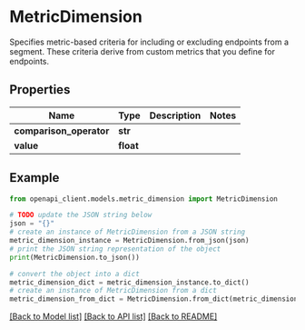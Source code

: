 # MetricDimension

Specifies metric-based criteria for including or excluding endpoints from a segment. These criteria derive from custom metrics that you define for endpoints.

## Properties

Name | Type | Description | Notes
------------ | ------------- | ------------- | -------------
**comparison_operator** | **str** |  | 
**value** | **float** |  | 

## Example

```python
from openapi_client.models.metric_dimension import MetricDimension

# TODO update the JSON string below
json = "{}"
# create an instance of MetricDimension from a JSON string
metric_dimension_instance = MetricDimension.from_json(json)
# print the JSON string representation of the object
print(MetricDimension.to_json())

# convert the object into a dict
metric_dimension_dict = metric_dimension_instance.to_dict()
# create an instance of MetricDimension from a dict
metric_dimension_from_dict = MetricDimension.from_dict(metric_dimension_dict)
```
[[Back to Model list]](../README.md#documentation-for-models) [[Back to API list]](../README.md#documentation-for-api-endpoints) [[Back to README]](../README.md)


